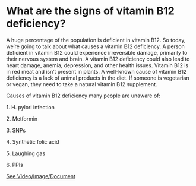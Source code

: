 # What are the signs of vitamin B12 deficiency?

A huge percentage of the population is deficient in vitamin B12. So today, we’re going to talk about what causes a vitamin B12 deficiency. A person deficient in vitamin B12 could experience irreversible damage, primarily to their nervous system and brain. A vitamin B12 deficiency could also lead to heart damage, anemia, depression, and other health issues. Vitamin B12 is in red meat and isn’t present in plants. A well-known cause of vitamin B12 deficiency is a lack of animal products in the diet. If someone is vegetarian or vegan, they need to take a natural vitamin B12 supplement.

Causes of vitamin B12 deficiency many people are unaware of:

1\. H. pylori infection

2\. Metformin

3\. SNPs

4\. Synthetic folic acid

5\. Laughing gas

6\. PPIs

 [See Video/Image/Document](https://hls-player.drberg.com/asset?path=migrated-assets/fixed-vitamin-b12-def)